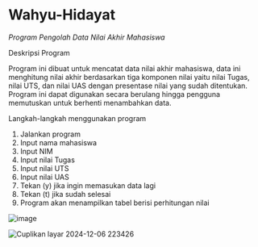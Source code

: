 # Wahyu-Hidayat
*Program Pengolah Data Nilai Akhir Mahasiswa*

Deskripsi Program

Program ini dibuat untuk mencatat data nilai akhir mahasiswa, data ini menghitung nilai akhir berdasarkan tiga komponen nilai yaitu nilai Tugas, nilai UTS, dan nilai UAS dengan presentase nilai yang sudah ditentukan. Program ini dapat digunakan secara berulang hingga pengguna memutuskan untuk berhenti menambahkan data.

Langkah-langkah menggunakan program
1.	Jalankan program
2.	Input nama mahasiswa
3.	Input NIM
4.	Input nilai Tugas
5.	Input nilai UTS
6.	Input nilai UAS
7.	Tekan (y) jika ingin memasukan data lagi
8.	Tekan (t) jika sudah selesai
9.	Program akan menampilkan tabel berisi perhitungan nilai

![image](https://github.com/user-attachments/assets/5ec38bef-f8ee-4914-bc22-c7296c939896)

![Cuplikan layar 2024-12-06 223426](https://github.com/user-attachments/assets/466ad4d3-137c-4ed7-b9c3-ff0c43451801)

